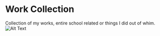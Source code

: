 # Work Collection
Collection of my works, entire school related or things I did out of whim. 
![Alt Text](https://imgur.com/zFTNwZA.gif)
